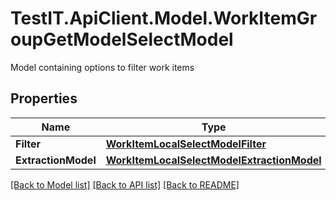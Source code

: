 # TestIT.ApiClient.Model.WorkItemGroupGetModelSelectModel
Model containing options to filter work items

## Properties

Name | Type | Description | Notes
------------ | ------------- | ------------- | -------------
**Filter** | [**WorkItemLocalSelectModelFilter**](WorkItemLocalSelectModelFilter.md) |  | [optional] 
**ExtractionModel** | [**WorkItemLocalSelectModelExtractionModel**](WorkItemLocalSelectModelExtractionModel.md) |  | [optional] 

[[Back to Model list]](../README.md#documentation-for-models) [[Back to API list]](../README.md#documentation-for-api-endpoints) [[Back to README]](../README.md)

